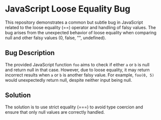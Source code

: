 # JavaScript Loose Equality Bug

This repository demonstrates a common but subtle bug in JavaScript related to the loose equality (==) operator and handling of falsy values. The bug arises from the unexpected behavior of loose equality when comparing null and other falsy values (0, false, "", undefined).

## Bug Description
The provided JavaScript function `foo` aims to check if either `a` or `b` is null and return null in that case. However, due to loose equality, it may return incorrect results when `a` or `b` is another falsy value. For example, `foo(0, 5)` would unexpectedly return null, despite neither input being null.

## Solution
The solution is to use strict equality (===) to avoid type coercion and ensure that only null values are correctly handled.

